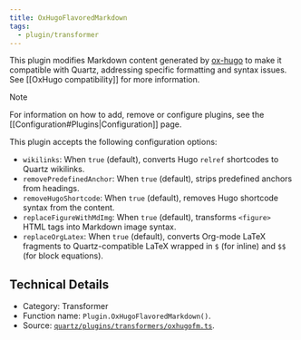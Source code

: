 ```yaml
---
title: OxHugoFlavoredMarkdown
tags:
  - plugin/transformer
---
```


This plugin modifies Markdown content generated by [ox-hugo](https://github.com/kaushalmodi/ox-hugo) to make it compatible with Quartz, addressing specific formatting and syntax issues. See [[OxHugo compatibility]] for more information.

> [!note]
> For information on how to add, remove or configure plugins, see the [[Configuration#Plugins|Configuration]] page.

This plugin accepts the following configuration options:

- `wikilinks`: When `true` (default), converts Hugo `relref` shortcodes to Quartz wikilinks.
- `removePredefinedAnchor`: When `true` (default), strips predefined anchors from headings.
- `removeHugoShortcode`: When `true` (default), removes Hugo shortcode syntax from the content.
- `replaceFigureWithMdImg`: When `true` (default), transforms `<figure>` HTML tags into Markdown image syntax.
- `replaceOrgLatex`: When `true` (default), converts Org-mode LaTeX fragments to Quartz-compatible LaTeX wrapped in `$` (for inline) and `$$` (for block equations).

## Technical Details

- Category: Transformer
- Function name: `Plugin.OxHugoFlavoredMarkdown()`.
- Source: [`quartz/plugins/transformers/oxhugofm.ts`](https://github.com/jackyzha0/quartz/blob/v4/quartz/plugins/transformers/oxhugofm.ts).


